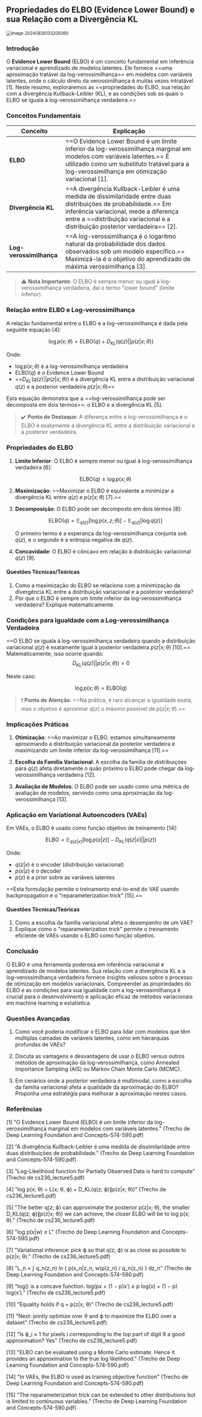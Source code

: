 ## Propriedades do ELBO (Evidence Lower Bound) e sua Relação com a Divergência KL

<img src="C:\Users\diego.rodrigues\AppData\Roaming\Typora\typora-user-images\image-20240826133205060.png" alt="image-20240826133205060" style="zoom: 80%;" />

### Introdução

O **Evidence Lower Bound** (ELBO) é um conceito fundamental em inferência variacional e aprendizado de modelos latentes. Ele fornece ==uma aproximação tratável da log-verossimilhança== em modelos com variáveis latentes, onde o cálculo direto da verossimilhança é muitas vezes intratável [1]. Neste resumo, exploraremos as ==propriedades do ELBO, sua relação com a divergência Kullback-Leibler (KL), e as condições sob as quais o ELBO se iguala à log-verossimilhança verdadeira.==

### Conceitos Fundamentais

| Conceito                | Explicação                                                   |
| ----------------------- | ------------------------------------------------------------ |
| **ELBO**                | ==O Evidence Lower Bound é um limite inferior da log-verossimilhança marginal em modelos com variáveis latentes.== É utilizado como um substituto tratável para a log-verossimilhança em otimização variacional [1]. |
| **Divergência KL**      | ==A divergência Kullback-Leibler é uma medida de dissimilaridade entre duas distribuições de probabilidade.== Em inferência variacional, mede a diferença entre a ==distribuição variacional e a distribuição posterior verdadeira== [2]. |
| **Log-verossimilhança** | ==A log-verossimilhança é o logaritmo natural da probabilidade dos dados observados sob um modelo específico.== Maximizá-la é o objetivo do aprendizado de máxima verossimilhança [3]. |

> ⚠️ **Nota Importante**: O ELBO é sempre menor ou igual à log-verossimilhança verdadeira, daí o termo "lower bound" (limite inferior).

### Relação entre ELBO e Log-verossimilhança

A relação fundamental entre o ELBO e a log-verossimilhança é dada pela seguinte equação [4]:

$$
\log p(x; \theta) = \text{ELBO}(q) + D_{KL}(q(z) || p(z|x; \theta))
$$

Onde:
- $\log p(x; \theta)$ é a log-verossimilhança verdadeira
- $\text{ELBO}(q)$ é o Evidence Lower Bound
- ==$D_{KL}(q(z) || p(z|x; \theta))$ é a divergência KL entre a distribuição variacional $q(z)$ e a posterior verdadeira $p(z|x; \theta)$==

Esta equação demonstra que a ==log-verossimilhança pode ser decomposta em dois termos==: o ELBO e a divergência KL [5].

> ✔️ **Ponto de Destaque**: A diferença entre a log-verossimilhança e o ELBO é exatamente a divergência KL entre a distribuição variacional e a posterior verdadeira.

### Propriedades do ELBO

1. **Limite Inferior**: O ELBO é sempre menor ou igual à log-verossimilhança verdadeira [6]:

   $$
   \text{ELBO}(q) \leq \log p(x; \theta)
   $$

2. **Maximização**: ==Maximizar o ELBO é equivalente a minimizar a divergência KL entre $q(z)$ e $p(z|x; \theta)$ [7].==

3. **Decomposição**: O ELBO pode ser decomposto em dois termos [8]:

   $$
   \text{ELBO}(q) = \mathbb{E}_{q(z)}[\log p(x, z; \theta)] - \mathbb{E}_{q(z)}[\log q(z)]
   $$

   O primeiro termo é a esperança da log-verossimilhança conjunta sob $q(z)$, e o segundo é a entropia negativa de $q(z)$.

4. **Concavidade**: O ELBO é côncavo em relação à distribuição variacional $q(z)$ [9].

#### Questões Técnicas/Teóricas

1. Como a maximização do ELBO se relaciona com a minimização da divergência KL entre a distribuição variacional e a posterior verdadeira?
2. Por que o ELBO é sempre um limite inferior da log-verossimilhança verdadeira? Explique matematicamente.

### Condições para Igualdade com a Log-verossimilhança Verdadeira

==O ELBO se iguala à log-verossimilhança verdadeira quando a distribuição variacional $q(z)$ é exatamente igual à posterior verdadeira $p(z|x; \theta)$ [10].== Matematicamente, isso ocorre quando:
$$
D_{KL}(q(z) || p(z|x; \theta)) = 0
$$

Neste caso:

$$
\log p(x; \theta) = \text{ELBO}(q)
$$

> ❗ **Ponto de Atenção**: ==Na prática, é raro alcançar a igualdade exata, mas o objetivo é aproximar $q(z)$ o máximo possível de $p(z|x; \theta)$.==

### Implicações Práticas

1. **Otimização**: ==Ao maximizar o ELBO, estamos simultaneamente aproximando a distribuição variacional da posterior verdadeira e maximizando um limite inferior da log-verossimilhança [11].==

2. **Escolha da Família Variacional**: A escolha da família de distribuições para $q(z)$ afeta diretamente o quão próximo o ELBO pode chegar da log-verossimilhança verdadeira [12].

3. **Avaliação de Modelos**: O ELBO pode ser usado como uma métrica de avaliação de modelos, servindo como uma aproximação da log-verossimilhança [13].

### Aplicação em Variational Autoencoders (VAEs)

Em VAEs, o ELBO é usado como função objetivo de treinamento [14]:

$$
\text{ELBO} = \mathbb{E}_{q(z|x)}[\log p(x|z)] - D_{KL}(q(z|x) || p(z))
$$

Onde:
- $q(z|x)$ é o encoder (distribuição variacional)
- $p(x|z)$ é o decoder
- $p(z)$ é a prior sobre as variáveis latentes

==Esta formulação permite o treinamento end-to-end do VAE usando backpropagation e o "reparameterization trick" [15].==

#### Questões Técnicas/Teóricas

1. Como a escolha da família variacional afeta o desempenho de um VAE?
2. Explique como o "reparameterization trick" permite o treinamento eficiente de VAEs usando o ELBO como função objetivo.

### Conclusão

O ELBO é uma ferramenta poderosa em inferência variacional e aprendizado de modelos latentes. Sua relação com a divergência KL e a log-verossimilhança verdadeira fornece insights valiosos sobre o processo de otimização em modelos variacionais. Compreender as propriedades do ELBO e as condições para sua igualdade com a log-verossimilhança é crucial para o desenvolvimento e aplicação eficaz de métodos variacionais em machine learning e estatística.

### Questões Avançadas

1. Como você poderia modificar o ELBO para lidar com modelos que têm múltiplas camadas de variáveis latentes, como em hierarquias profundas de VAEs?

2. Discuta as vantagens e desvantagens de usar o ELBO versus outros métodos de aproximação da log-verossimilhança, como Annealed Importance Sampling (AIS) ou Markov Chain Monte Carlo (MCMC).

3. Em cenários onde a posterior verdadeira é multimodal, como a escolha da família variacional afeta a qualidade da aproximação do ELBO? Proponha uma estratégia para melhorar a aproximação nestes casos.

### Referências

[1] "O Evidence Lower Bound (ELBO) é um limite inferior da log-verossimilhança marginal em modelos com variáveis latentes." (Trecho de Deep Learning Foundation and Concepts-574-590.pdf)

[2] "A divergência Kullback-Leibler é uma medida de dissimilaridade entre duas distribuições de probabilidade." (Trecho de Deep Learning Foundation and Concepts-574-590.pdf)

[3] "Log-Likelihood function for Partially Observed Data is hard to compute" (Trecho de cs236_lecture5.pdf)

[4] "log p(x; θ) = L(x; θ, ϕ) + D_KL(q(z; ϕ)∥p(z|x; θ))" (Trecho de cs236_lecture5.pdf)

[5] "The better q(z; ϕ) can approximate the posterior p(z|x; θ), the smaller D_KL(q(z; ϕ)∥p(z|x; θ)) we can achieve, the closer ELBO will be to log p(x; θ)." (Trecho de cs236_lecture5.pdf)

[6] "log p(x|w) ≥ L" (Trecho de Deep Learning Foundation and Concepts-574-590.pdf)

[7] "Variational inference: pick ϕ so that q(z; ϕ) is as close as possible to p(z|x; θ)." (Trecho de cs236_lecture5.pdf)

[8] "L_n = ∫ q_n(z_n) ln { p(x_n|z_n, w)p(z_n) / q_n(z_n) } dz_n" (Trecho de Deep Learning Foundation and Concepts-574-590.pdf)

[9] "log() is a concave function. log(px + (1 − p)x′) ≥ p log(x) + (1 − p) log(x′)." (Trecho de cs236_lecture5.pdf)

[10] "Equality holds if q = p(z|x; θ)" (Trecho de cs236_lecture5.pdf)

[11] "Next: jointly optimize over θ and ϕ to maximize the ELBO over a dataset" (Trecho de cs236_lecture5.pdf)

[12] "Is ϕ_i ≈ 1 for pixels i corresponding to the top part of digit 9 a good approximation? Yes" (Trecho de cs236_lecture5.pdf)

[13] "ELBO can be evaluated using a Monte Carlo estimate. Hence it provides an approximation to the true log likelihood." (Trecho de Deep Learning Foundation and Concepts-574-590.pdf)

[14] "In VAEs, the ELBO is used as training objective function" (Trecho de Deep Learning Foundation and Concepts-574-590.pdf)

[15] "The reparameterization trick can be extended to other distributions but is limited to continuous variables." (Trecho de Deep Learning Foundation and Concepts-574-590.pdf)